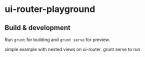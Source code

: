# ui-router-playground

## Build & development

Run `grunt` for building and `grunt serve` for preview.

simple example with nested views on ui-router. grunt serve to run
